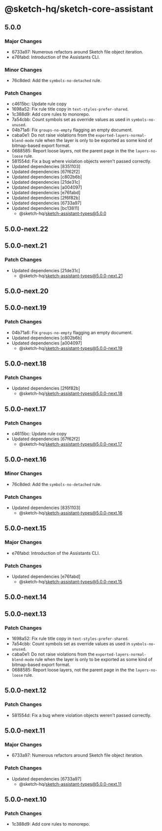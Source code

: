 # @sketch-hq/sketch-core-assistant

## 5.0.0

### Major Changes

- 6733a97: Numerous refactors around Sketch file object iteration.
- e76fabd: Introduction of the Assistants CLI.

### Minor Changes

- 76c8ded: Add the `symbols-no-detached` rule.

### Patch Changes

- c4615bc: Update rule copy
- 1698a52: Fix rule title copy in `text-styles-prefer-shared`.
- 1c388d9: Add core rules to monorepo.
- 7a54cbb: Count symbols set as override values as used in `symbols-no-unused`.
- 04b71a6: Fix `groups-no-empty` flagging an empty document.
- caba0e1: Do not raise violations from the `exported-layers-normal-blend-mode` rule when the layer
  is only to be exported as some kind of bitmap-based export format.
- 0688585: Report loose layers, not the parent page in the the `layers-no-loose` rule.
- 581554d: Fix a bug where violation objects weren't passed correctly.
- Updated dependencies [8351103]
- Updated dependencies [67f62f2]
- Updated dependencies [c802b6b]
- Updated dependencies [21de31c]
- Updated dependencies [a004097]
- Updated dependencies [e76fabd]
- Updated dependencies [2f6f82b]
- Updated dependencies [6733a97]
- Updated dependencies [bc13811]
  - @sketch-hq/sketch-assistant-types@5.0.0

## 5.0.0-next.22

## 5.0.0-next.21

### Patch Changes

- Updated dependencies [21de31c]
  - @sketch-hq/sketch-assistant-types@5.0.0-next.21

## 5.0.0-next.20

## 5.0.0-next.19

### Patch Changes

- 04b71a6: Fix `groups-no-empty` flagging an empty document.
- Updated dependencies [c802b6b]
- Updated dependencies [a004097]
  - @sketch-hq/sketch-assistant-types@5.0.0-next.19

## 5.0.0-next.18

### Patch Changes

- Updated dependencies [2f6f82b]
  - @sketch-hq/sketch-assistant-types@5.0.0-next.18

## 5.0.0-next.17

### Patch Changes

- c4615bc: Update rule copy
- Updated dependencies [67f62f2]
  - @sketch-hq/sketch-assistant-types@5.0.0-next.17

## 5.0.0-next.16

### Minor Changes

- 76c8ded: Add the `symbols-no-detached` rule.

### Patch Changes

- Updated dependencies [8351103]
  - @sketch-hq/sketch-assistant-types@5.0.0-next.16

## 5.0.0-next.15

### Major Changes

- e76fabd: Introduction of the Assistants CLI.

### Patch Changes

- Updated dependencies [e76fabd]
  - @sketch-hq/sketch-assistant-types@5.0.0-next.15

## 5.0.0-next.14

## 5.0.0-next.13

### Patch Changes

- 1698a52: Fix rule title copy in `text-styles-prefer-shared`.
- 7a54cbb: Count symbols set as override values as used in `symbols-no-unused`.
- caba0e1: Do not raise violations from the `exported-layers-normal-blend-mode` rule when the layer
  is only to be exported as some kind of bitmap-based export format.
- 0688585: Report loose layers, not the parent page in the the `layers-no-loose` rule.

## 5.0.0-next.12

### Patch Changes

- 581554d: Fix a bug where violation objects weren't passed correctly.

## 5.0.0-next.11

### Major Changes

- 6733a97: Numerous refactors around Sketch file object iteration.

### Patch Changes

- Updated dependencies [6733a97]
  - @sketch-hq/sketch-assistant-types@5.0.0-next.11

## 5.0.0-next.10

### Patch Changes

- 1c388d9: Add core rules to monorepo.
